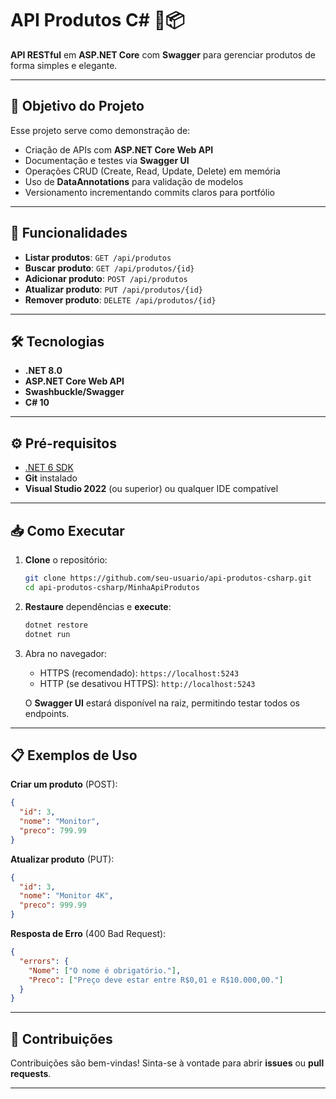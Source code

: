 # API Produtos C# 🤖📦

**API RESTful** em **ASP.NET Core** com **Swagger** para gerenciar produtos de forma simples e elegante.

---

## 🎯 Objetivo do Projeto

Esse projeto serve como demonstração de:

* Criação de APIs com **ASP.NET Core Web API**
* Documentação e testes via **Swagger UI**
* Operações CRUD (Create, Read, Update, Delete) em memória
* Uso de **DataAnnotations** para validação de modelos
* Versionamento incrementando commits claros para portfólio

---

## 🚀 Funcionalidades

* **Listar produtos**: `GET /api/produtos`
* **Buscar produto**: `GET /api/produtos/{id}`
* **Adicionar produto**: `POST /api/produtos`
* **Atualizar produto**: `PUT /api/produtos/{id}`
* **Remover produto**: `DELETE /api/produtos/{id}`

---

## 🛠️ Tecnologias

* **.NET 8.0**
* **ASP.NET Core Web API**
* **Swashbuckle/Swagger**
* **C# 10**

---

## ⚙️ Pré-requisitos

* [.NET 6 SDK](https://dotnet.microsoft.com/download)
* **Git** instalado
* **Visual Studio 2022** (ou superior) ou qualquer IDE compatível

---

## 📥 Como Executar

1. **Clone** o repositório:

   ```bash
   git clone https://github.com/seu-usuario/api-produtos-csharp.git
   cd api-produtos-csharp/MinhaApiProdutos
   ```

2. **Restaure** dependências e **execute**:

   ```bash
   dotnet restore
   dotnet run
   ```

3. Abra no navegador:

   * HTTPS (recomendado): `https://localhost:5243`
   * HTTP (se desativou HTTPS): `http://localhost:5243`

   O **Swagger UI** estará disponível na raiz, permitindo testar todos os endpoints.

---

## 📋 Exemplos de Uso

**Criar um produto** (POST):

```json
{
  "id": 3,
  "nome": "Monitor",
  "preco": 799.99
}
```

**Atualizar produto** (PUT):

```json
{
  "id": 3,
  "nome": "Monitor 4K",
  "preco": 999.99
}
```

**Resposta de Erro** (400 Bad Request):

```json
{
  "errors": {
    "Nome": ["O nome é obrigatório."],
    "Preco": ["Preço deve estar entre R$0,01 e R$10.000,00."]
  }
}
```

---

## 🌟 Contribuições

Contribuições são bem-vindas! Sinta-se à vontade para abrir **issues** ou **pull requests**.

---
